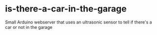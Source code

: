 # is-there-a-car-in-the-garage
Small Arduino webserver that uses an ultrasonic sensor to tell if there's a car or not in the garage
